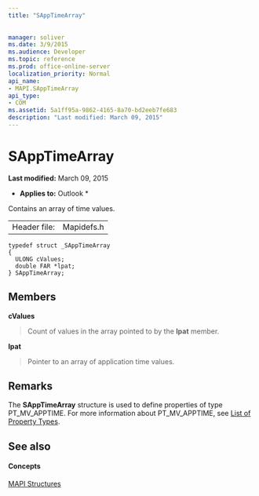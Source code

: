 ```yaml
---
title: "SAppTimeArray"
 
 
manager: soliver
ms.date: 3/9/2015
ms.audience: Developer
ms.topic: reference
ms.prod: office-online-server
localization_priority: Normal
api_name:
- MAPI.SAppTimeArray
api_type:
- COM
ms.assetid: 5a1ff95a-9862-4165-8a70-bd2eeb7fe683
description: "Last modified: March 09, 2015"
---
```


# SAppTimeArray

 **Last modified:** March 09, 2015 
  
 * **Applies to:** Outlook * 
  
Contains an array of time values.
  
|||
|:-----|:-----|
|Header file:  <br/> |Mapidefs.h  <br/> |
   
```
typedef struct _SAppTimeArray
{
  ULONG cValues;
  double FAR *lpat;
} SAppTimeArray;

```

## Members

 **cValues**
  
> Count of values in the array pointed to by the **lpat** member. 
    
 **lpat**
  
> Pointer to an array of application time values. 
    
## Remarks

The **SAppTimeArray** structure is used to define properties of type PT_MV_APPTIME. For more information about PT_MV_APPTIME, see [List of Property Types](property-types.md).
  
## See also

#### Concepts

[MAPI Structures](mapi-structures.md)

